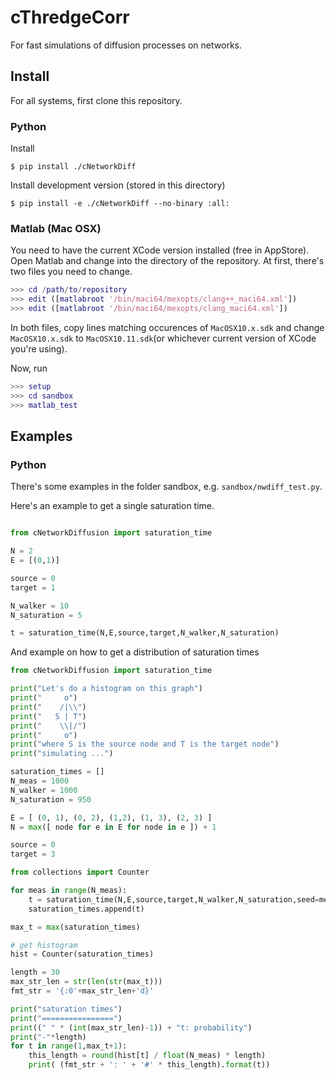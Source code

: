 # cThredgeCorr

For fast simulations of diffusion processes on networks.

## Install

For all systems, first clone this repository.

### Python

Install

    $ pip install ./cNetworkDiff

Install development version (stored in this directory)

    $ pip install -e ./cNetworkDiff --no-binary :all:


### Matlab (Mac OSX)

You need to have the current XCode version installed (free in AppStore). Open Matlab and change into the directory of the repository. At first, there's two files you need to change.

```matlab
>>> cd /path/to/repository
>>> edit ([matlabroot '/bin/maci64/mexopts/clang++_maci64.xml'])
>>> edit ([matlabroot '/bin/maci64/mexopts/clang_maci64.xml'])
```

In both files, copy lines matching occurences of `MacOSX10.x.sdk` and change `MacOSX10.x.sdk` to `MacOSX10.11.sdk`(or whichever current version of XCode you're using).

Now, run


```matlab
>>> setup
>>> cd sandbox
>>> matlab_test
```

## Examples

### Python

There's some examples in the folder sandbox, e.g. `sandbox/nwdiff_test.py`. 

Here's an example to get a single saturation time.


```python

from cNetworkDiffusion import saturation_time

N = 2
E = [(0,1)]

source = 0
target = 1

N_walker = 10
N_saturation = 5

t = saturation_time(N,E,source,target,N_walker,N_saturation)
```

And example on how to get a distribution of saturation times

```python
from cNetworkDiffusion import saturation_time

print("Let's do a histogram on this graph")
print("     o")
print("    /|\\")
print("   S | T")
print("    \\|/")
print("     o")
print("where S is the source node and T is the target node")
print("simulating ...")

saturation_times = []
N_meas = 1000
N_walker = 1000
N_saturation = 950

E = [ (0, 1), (0, 2), (1,2), (1, 3), (2, 3) ]
N = max([ node for e in E for node in e ]) + 1

source = 0
target = 3

from collections import Counter

for meas in range(N_meas):
    t = saturation_time(N,E,source,target,N_walker,N_saturation,seed=meas)    
    saturation_times.append(t)

max_t = max(saturation_times)

# get histogram
hist = Counter(saturation_times)

length = 30
max_str_len = str(len(str(max_t)))
fmt_str = '{:0'+max_str_len+'d}'

print("saturation times")
print("================")
print((" " * (int(max_str_len)-1)) + "t: probability")
print("-"*length)
for t in range(1,max_t+1):
    this_length = round(hist[t] / float(N_meas) * length)
    print( (fmt_str + ': ' + '#' * this_length).format(t))
```
